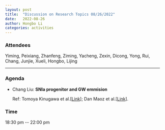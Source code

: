 ```yaml
---
layout: post
title:  "Discussion on Research Topics 08/26/2022"
date:   2022-08-26
author: Hongbo Li
categories: activities
---
```



### Attendees

Yiming, Peixiang, Zhanfeng, Ziming, Yacheng, Zexin, Dicong, Yong, Rui, Chang, Junjie, Xueli, Hongbo, Lijing

---

### Agenda

- Chang Liu: **SNIa progenitor and GW emmision**

  Ref: Tomoya Kinugawa et al.[[Link](https://arxiv.org/pdf/1910.01063.pdf)];
       Dan Maoz et al.[[Link](https://arxiv.org/pdf/1312.0628.pdf)].
  
       
  
       

          
### Time

18:30 pm -- 22:00 pm
